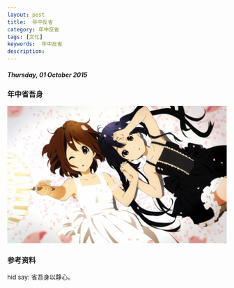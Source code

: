 ```yaml
---
layout: post
title:  年中反省
category: 年中反省
tags: [文化]
keywords:  年中反省
description: 
---
```


##### Thursday, 01 October 2015

### 年中省吾身

![轻音](/../../assets/img/book/2015/girl_5.jpg)

### 参考资料


hid say: 省吾身以静心。

